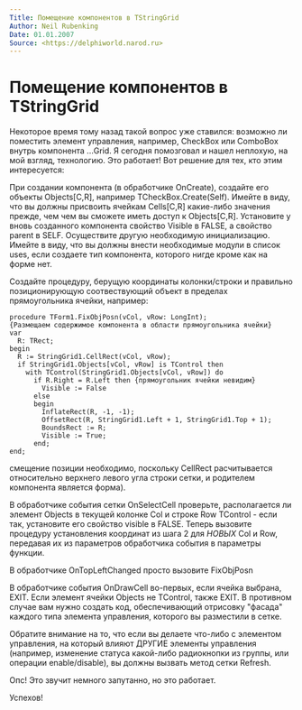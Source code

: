 ```yaml
---
Title: Помещение компонентов в TStringGrid
Author: Neil Rubenking
Date: 01.01.2007
Source: <https://delphiworld.narod.ru>
---
```



Помещение компонентов в TStringGrid
===================================

Некоторое время тому назад такой вопрос уже ставился: возможно ли
поместить элемент управления, например, CheckBox или ComboBox внутрь
компонента ...Grid. Я сегодня помозговал и нашел неплохую, на мой
взгляд, технологию. Это работает! Вот решение для тех, кто этим
интересуется:

При создании компонента (в обработчике OnCreate), создайте его объекты
Objects[C,R], например TCheckBox.Create(Self). Имейте в виду, что вы
должны присвоить ячейкам Cells[C,R] какие-либо значения прежде, чем
чем вы сможете иметь доступ к Objects[C,R]. Установите у вновь
созданного компонента свойство Visible в FALSE, а свойство parent в
SELF. Осуществите другую необходимую инициализацию. Имейте в виду, что
вы должны внести необходимые модули в список uses, если создаете тип
компонента, которого нигде кроме как на форме нет.

Создайте процедуру, берущую координаты колонки/строки и правильно
позиционирующую соотвествующий объект в пределах прямоугольника ячейки,
например:

    procedure TForm1.FixObjPosn(vCol, vRow: LongInt);
    {Размещаем содержимое компонента в области прямоугольника ячейки}
    var
      R: TRect;
    begin
      R := StringGrid1.CellRect(vCol, vRow);
      if StringGrid1.Objects[vCol, vRow] is TControl then
        with TControl(StringGrid1.Objects[vCol, vRow]) do
          if R.Right = R.Left then {прямоугольник ячейки невидим}
            Visible := False
          else
          begin
            InflateRect(R, -1, -1);
            OffsetRect(R, StringGrid1.Left + 1, StringGrid1.Top + 1);
            BoundsRect := R;
            Visible := True;
          end;
    end;

смещение позиции необходимо, поскольку CellRect расчитывается
относительно верхнего левого угла строки сетки, и родителем компонента
является форма).

В обработчике события сетки OnSelectCell проверьте, располагается ли
элемент Objects в текущей колонке Col и строке Row TControl - если так,
установите его свойство visible в FALSE. Теперь вызовите процедуру
установления координат из шага 2 для *НОВЫХ* Col и Row, передавая их
из параметров обработчика события в параметры функции.

В обработчике OnTopLeftChanged просто вызовите FixObjPosn

В обработчике события OnDrawCell во-первых, если ячейка выбрана, EXIT.
Если элемент ячейки Objects не TControl, также EXIT. В противном случае
вам нужно создать код, обеспечивающий отрисовку "фасада" каждого типа
элемента управления, которого вы разместили в сетке.

Обратите внимание на то, что если вы делаете что-либо с элементом
управления, на который влияют ДРУГИЕ элементы управления (например,
изменение статуса какой-либо радиокнопки из группы, или операции
enable/disable), вы должны вызвать метод сетки Refresh.

Опс! Это звучит немного запутанно, но это работает.

Успехов!


